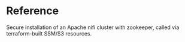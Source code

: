 # Reference
Secure installation of an Apache nifi cluster with zookeeper, called via terraform-built SSM/S3 resources.

